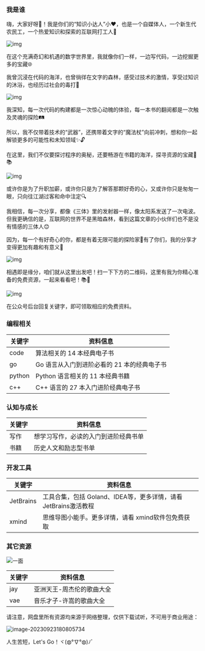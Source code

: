 ### 我是谁

嗨，大家好呀👋！我是你们的“知识小达人”小❤，也是一个自媒体人，一个新生代农民工，一个热爱知识和探索的互联网打工人🌟

![img](imgs/dgr.jpg)

在这个充满奇幻和机遇的数字世界里，我就像你们一样，一边写代码，一边挖掘更多的宝藏🌐

我曾沉浸在代码的海洋，也曾徜徉在文字的森林，感受过技术的激情，享受过知识的沐浴，也经历过社会的毒打🎁

![img](imgs/java.jpg)

我深知，每一次代码的构建都是一次惊心动魄的体验，每一本书的翻阅都是一次触及灵魂的探险🛤️

所以，我不仅带着技术的“武器”，还携带着文字的“魔法杖”向前冲刺，想和你一起解锁更多的可能性和未知领域✨🔓

在这里，我们不仅要探讨程序的奥秘，还要畅游在书籍的海洋，探寻资源的宝藏💎📚

![img](imgs/sh.jpg)

或许你是为了升职加薪，或许你只是为了解答那颗好奇的心，又或许你只是匆匆一眼，只向往江湖过客和命中注定🔍

我相信，每一次分享，都像《三体》里的发射器一样，像太阳系发送了一次电波。但我更确信的是，互联网的世界不是黑暗森林，看到这篇文章的小伙伴们也不是没有情感的三体人😊

因为，每一个有好奇心的你，都是有着无限可能的探险家🚀有了你们，我的分享才变得更加有趣和有意义🙏

![img](imgs/yxq.jpg)

相遇即是缘分，咱们就从这里出发吧！扫一下下方的二维码，这里有我为你精心准备的免费资源，一起来看看吧！📚🎉

![img](imgs/zdy.jpg)



在公众号后台回复关键字，即可领取相应的免费资料。

### 编程相关

| 关键字 | 资料信息                                    |
| ------ | ------------------------------------------- |
| code   | 算法相关的 14 本经典电子书                  |
| go     | Go 语言从入门到进阶必看的 21 本的经典电子书 |
| python | Python 语言相关的 11 本经典书籍             |
| c++    | C++ 语言的 27 本入门进阶经典电子书          |



### 认知与成长

| 关键字 | 资料信息                             |
| ------ | ------------------------------------ |
| 写作   | 想学习写作，必读的入门到进阶经典书单 |
| 书籍   | 历史人文和励志型书单                 |



### 开发工具

| 关键字    | 资料信息                                                     |
| --------- | ------------------------------------------------------------ |
| JetBrains | 工具合集，包括 Goland、IDEA等，更多详情，请看JetBrains激活教程 |
| xmind     | 思维导图小能手。更多详情，请看 xmind软件包免费获取           |



### 其它资源

![一面](imgs/一面.jpg)

| 关键字 | 资料信息                  |
| ------ | ------------------------- |
| jay    | 亚洲天王-周杰伦的歌曲大全 |
| vae    | 音乐才子-许嵩的歌曲大全   |



请注意，网盘里所有资源均来源于网络整理，仅供下载试听，不可用于商业用途：

![image-20230923180805734](imgs/image-20230923180805734.png)

人生苦短，Let's Go！ヾ(◍°∇°◍)ﾉﾞ

